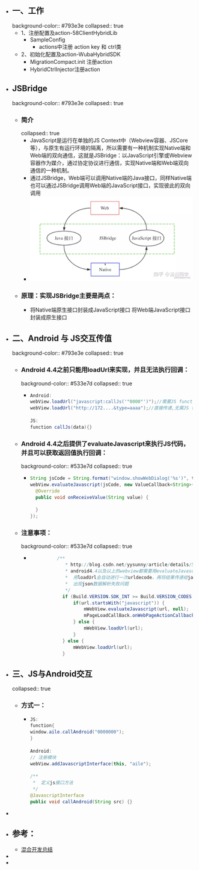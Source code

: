 - ## 一、工作
  background-color:: #793e3e
  collapsed:: true
	- 1、注册配置及action-58ClientHybridLib
		- SampleConfig
			- actions中注册 action key 和 ctrl类
	- 2、初始化配置及action-WubaHybridSDK
		- MigrationCompact.init 注册action
		- HybridCtrlInjector注册action
- ## JSBridge
  background-color:: #793e3e
  collapsed:: true
	- ### 简介
	  collapsed:: true
		- JavaScript是运行在单独的JS Context中（Webview容器、JSCore等），与原生有运行环境的隔离，所以需要有一种机制实现Native端和Web端的双向通信，这就是JSBridge：以JavaScript引擎或Webview容器作为媒介，通过协定协议进行通信，实现Native端和Web端双向通信的一种机制。
		- 通过JSBridge，Web端可以调用Native端的Java接口，同样Native端也可以通过JSBridge调用Web端的JavaScript接口，实现彼此的双向调用
		- ![image.png](../assets/image_1665228399254_0.png)
	- ### 原理：实现JSBridge主要是两点：
		- 将Native端原生接口封装成JavaScript接口
		  将Web端JavaScript接口封装成原生接口
- ## 二、Android 与 JS交互传值
  background-color:: #793e3e
  collapsed:: true
	- ### Android 4.4之前只能用loadUrl来实现，并且无法执行回调：
	  background-color:: #533e7d
	  collapsed:: true
		- ```java
		  Android:
		  webView.loadUrl("javascript:callJs('"0000"')");//需要JS function callJs函数
		  webView.loadUrl("http://172....&type=aaaa");//直接传递,无需JS function 
		  
		  JS:
		  function callJs(data){}
		  
		  ```
	- ### Android 4.4之后提供了evaluateJavascript来执行JS代码，并且可以获取返回值执行回调：
	  background-color:: #533e7d
	  collapsed:: true
		- ```java
		  String jsCode = String.format("window.showWebDialog('%s')", text);
		  webView.evaluateJavascript(jsCode, new ValueCallback<String>() {
		    @Override
		    public void onReceiveValue(String value) {
		  
		    }
		  });
		  ```
	- ### 注意事项：
	  background-color:: #533e7d
	  collapsed:: true
		- ```java
		   			/**
		               * http://blog.csdn.net/yysunny/article/details/54895712
		               * android4.4以及以上的webview都需要用evaluateJavascript() 调用javascript的方法。
		               *  用loadUrl会自动进行一次urldecode，再将结果传递给javascript。
		               *  出现json数据解析失败问题
		               */
		              if (Build.VERSION.SDK_INT >= Build.VERSION_CODES.KITKAT) {
		                  if(url.startsWith("javascript")) {
		                      mWebView.evaluateJavascript(url, null);
		                      mPageLoadCallBack.onWebPageActionCallback(url);
		                  } else {
		                      mWebView.loadUrl(url);
		                  }
		              } else {
		                  mWebView.loadUrl(url);
		              }
		  ```
- ## 三、JS与Android交互
  collapsed:: true
	- ### 方式一：
		- ```java
		  JS:
		  function{
		  window.aile.callAndroid("0000000");
		  }
		  
		  Android:
		  // 注册模块
		  webView.addJavascriptInterface(this, "aile");
		  
		  /**
		   *  定义js接口方法
		   */
		  @JavascriptInterface
		  public void callAndroid(String src) {}
		  
		  ```
-
- ## 参考：
	- [混合开发总结](https://blog.csdn.net/ware00/article/details/110805684)
-
-
